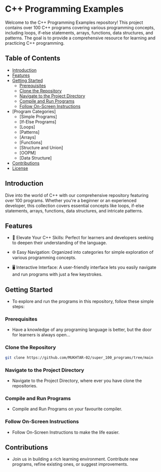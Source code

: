 # C++ Programming Examples

Welcome to the C++ Programming Examples repository! This project contains over 100 C++ programs covering various programming concepts, including loops, if-else statements, arrays, functions, data structures, and patterns. The goal is to provide a comprehensive resource for learning and practicing C++ programming.

## Table of Contents

- [Introduction](#introduction)
- [Features](#features)
- [Getting Started](#getting-started)
  - [Prerequisites](#prerequisites)
  - [Clone the Repository](#clone-the-repository)
  - [Navigate to the Project Directory](#navigate-to-the-project-directory)
  - [Compile and Run Programs](#compile-and-run-programs)
  - [Follow On-Screen Instructions](#follow-on-screen-instructions)
- [Program Categories]
  - [Simple Programs]
  - [If-Else Programs]
  - [Loops]
  - [Patterns]
  - [Arrays]
  - [Functions]
  - [Structure and Union]
  - [OOPM]
  - [Data Structure]
- [Contributions](#contributions)
- [License](#license)

## Introduction
Dive into the world of C++ with our comprehensive repository featuring over 100 programs. Whether you're a beginner or an experienced developer, this collection covers essential concepts like loops, if-else statements, arrays, functions, data structures, and intricate patterns.

## Features
- 🚀 Elevate Your C++ Skills: Perfect for learners and developers seeking to deepen their understanding of the language.

- 🌐 Easy Navigation: Organized into categories for simple exploration of various programming concepts.

- 🖥️ Interactive Interface: A user-friendly interface lets you easily navigate and run programs with just a few keystrokes.

## Getting Started

- To explore and run the programs in this repository, follow these simple steps:

### Prerequisites
- Have a knowledge of any programing language is better, but the door for learners is always open...

### Clone the Repository
```bash 
git clone https://github.com/MUKHTAR-02/super_100_programs/tree/main
````
### Navigate to the Project Directory
- Navigate to the Project Directory, where ever you have clone the repositories.

### Compile and Run Programs
- Compile and Run Programs on your favourite compiler.

### Follow On-Screen Instructions
- Follow On-Screen Instructions to make the life easier.

## Contributions
- Join us in building a rich learning environment. Contribute new programs, refine existing ones, or suggest improvements.

   
